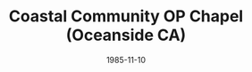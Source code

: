 ---
date: &id001 1985-11-10
end_date: null
location:
  address: null
  city: Oceanside
  state: CA
minister:
- end: 1989-02-02
  name: Douglass Swagerty
  start: 1985-11-10
  type: Evangelist
ministers:
- Douglass Swagerty
name: Coastal Community OP Chapel
names: null
origination_date: *id001
raw_data: "AR Oceanside\nCoastal Community OP Chapel (November 10, 1985\u2013February\
  \ 2, 1989)\n(withdrew to the Presbyterian Church in America, 1989)\nEvangelist:\
  \ Douglass Swagerty, 1985\u201389"
received_from: null
states:
- CA
status:
  active: false
  end_date: 1989-02-02
  reason: withdrawal
  received_from: null
  withdrawal_to: Presbyterian Church in America
title: Coastal Community OP Chapel (Oceanside CA)
withdrawal_to:
- Presbyterian Church in America
year_established:
- 1985

---